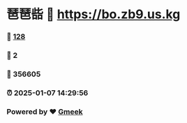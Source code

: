 # 琶琶啙 :link: https://bo.zb9.us.kg 
### :page_facing_up: [128](https://bo.zb9.us.kg/tag.html) 
### :speech_balloon: 2 
### :hibiscus: 356605 
### :alarm_clock: 2025-01-07 14:29:56 
### Powered by :heart: [Gmeek](https://github.com/Meekdai/Gmeek)

